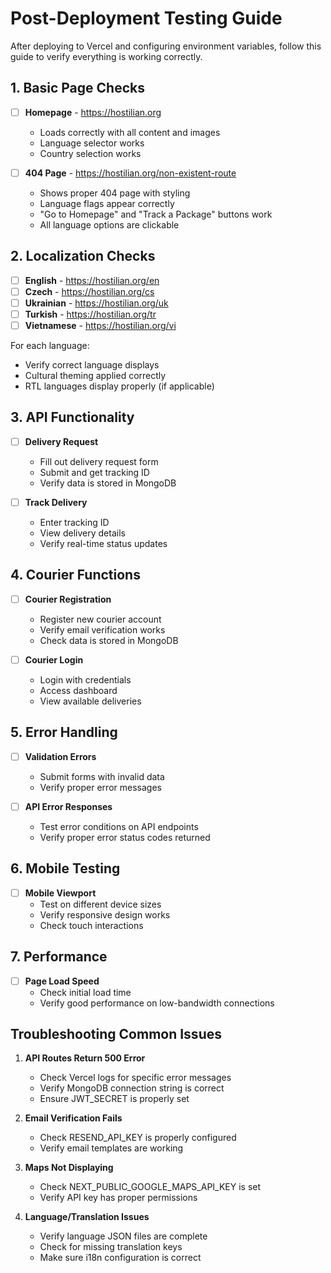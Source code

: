 # Post-Deployment Testing Guide

After deploying to Vercel and configuring environment variables, follow this guide to verify everything is working correctly.

## 1. Basic Page Checks

- [ ] **Homepage** - https://hostilian.org
  - Loads correctly with all content and images
  - Language selector works
  - Country selection works

- [ ] **404 Page** - https://hostilian.org/non-existent-route
  - Shows proper 404 page with styling
  - Language flags appear correctly
  - "Go to Homepage" and "Track a Package" buttons work
  - All language options are clickable

## 2. Localization Checks

- [ ] **English** - https://hostilian.org/en
- [ ] **Czech** - https://hostilian.org/cs 
- [ ] **Ukrainian** - https://hostilian.org/uk
- [ ] **Turkish** - https://hostilian.org/tr
- [ ] **Vietnamese** - https://hostilian.org/vi

For each language:
- Verify correct language displays
- Cultural theming applied correctly
- RTL languages display properly (if applicable)

## 3. API Functionality

- [ ] **Delivery Request**
  - Fill out delivery request form
  - Submit and get tracking ID
  - Verify data is stored in MongoDB

- [ ] **Track Delivery**
  - Enter tracking ID
  - View delivery details
  - Verify real-time status updates

## 4. Courier Functions

- [ ] **Courier Registration**
  - Register new courier account
  - Verify email verification works
  - Check data is stored in MongoDB

- [ ] **Courier Login**
  - Login with credentials
  - Access dashboard
  - View available deliveries

## 5. Error Handling

- [ ] **Validation Errors**
  - Submit forms with invalid data
  - Verify proper error messages

- [ ] **API Error Responses**
  - Test error conditions on API endpoints
  - Verify proper error status codes returned

## 6. Mobile Testing

- [ ] **Mobile Viewport**
  - Test on different device sizes
  - Verify responsive design works
  - Check touch interactions

## 7. Performance

- [ ] **Page Load Speed**
  - Check initial load time
  - Verify good performance on low-bandwidth connections

## Troubleshooting Common Issues

1. **API Routes Return 500 Error**
   - Check Vercel logs for specific error messages
   - Verify MongoDB connection string is correct
   - Ensure JWT_SECRET is properly set

2. **Email Verification Fails**
   - Check RESEND_API_KEY is properly configured
   - Verify email templates are working

3. **Maps Not Displaying**
   - Check NEXT_PUBLIC_GOOGLE_MAPS_API_KEY is set
   - Verify API key has proper permissions

4. **Language/Translation Issues**
   - Verify language JSON files are complete
   - Check for missing translation keys
   - Make sure i18n configuration is correct